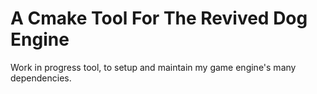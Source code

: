 # A Cmake Tool For The Revived Dog Engine

<p> Work in progress tool, to setup and maintain my game engine's many dependencies. </p>
